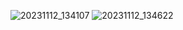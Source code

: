 ![20231112_134107](https://github.com/hafsaa05/PfFall-23/assets/142868426/8c34e088-8113-4f37-8af1-bf4962ccdc15)
![20231112_134622](https://github.com/hafsaa05/PfFall-23/assets/142868426/dc4a762a-da04-45be-8d78-23b206e17f7b)
